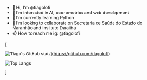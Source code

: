 - 👋 Hi, I’m @tiagolofi
- 👀 I’m interested in AI, econometrics and web development
- 🌱 I’m currently learning Python
- 💞️ I’m looking to collaborate on Secretaria de Saúde do Estado do Maranhão and Instituto Datailha
- 📫 How to reach me ig: @tiagolofi

[

![Tiago's GitHub stats](https://github-readme-stats.vercel.app/api?username=tiagolofi&show_icons=true&theme=vision-friendly-dark)](https://github.com/tiagolofi)

![Top Langs](https://github-readme-stats.vercel.app/api/top-langs/?username=tiagolofi&hide_progress=false)

]

<!---
tiagolofi/tiagolofi is a ✨ special ✨ repository because its `README.md` (this file) appears on your GitHub profile.
You can click the Preview link to take a look at your changes.
--->
